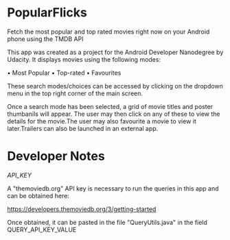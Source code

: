 # PopularFlicks
Fetch the most popular and top rated movies right now on your Android phone using the TMDB API

This app was created as a project for the Android Developer Nanodegree by Udacity.
It displays movies using the following modes:

• Most Popular
• Top-rated
• Favourites

These search modes/choices can be accessed by clicking on the dropdown menu in the top right corner of the main screen.

Once a search mode has been selected, a grid of movie titles and poster thumbanils will appear. The user may then click on any of these to view the details for the movie.The user may also favourite a movie to view it later.Trailers can also be launched in an external app.

# Developer Notes

<i>API_KEY</i>

A "themoviedb.org" API key is necessary to run the queries in this app and can be obtained here:

https://developers.themoviedb.org/3/getting-started

Once obtained, it can be pasted in the file "QueryUtils.java" in the field QUERY_API_KEY_VALUE
